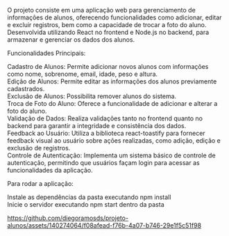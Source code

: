 O projeto consiste em uma aplicação web para gerenciamento de informações de alunos, oferecendo funcionalidades como adicionar, editar e excluir registros, bem como a capacidade de trocar a foto do aluno. Desenvolvida utilizando React no frontend e Node.js no backend,  para armazenar e gerenciar os dados dos alunos.<br>







Funcionalidades Principais: <br>

Cadastro de Alunos: Permite adicionar novos alunos com informações como nome, sobrenome, email, idade, peso e altura.<br>
Edição de Alunos: Permite editar as informações dos alunos previamente cadastrados.<br>
Exclusão de Alunos: Possibilita remover alunos do sistema.<br>
Troca de Foto do Aluno: Oferece a funcionalidade de adicionar e alterar a foto do aluno.<br>
Validação de Dados: Realiza validações tanto no frontend quanto no backend para garantir a integridade e consistência dos dados.<br>
Feedback ao Usuário: Utiliza a biblioteca react-toastify para fornecer feedback visual ao usuário sobre ações realizadas, como adição, edição e exclusão de registros.<br>
Controle de Autenticação: Implementa um sistema básico de controle de autenticação, permitindo que usuários façam login para acessar as funcionalidades da aplicação.<br>






Para rodar a aplicação:<br>

Instale as dependências da pasta executando npm install<br>
Inicie o servidor executando npm start dentro da pasta<br>



https://github.com/diegoramosds/projeto-alunos/assets/140274064/f08afead-f76b-4a07-b746-29e1f5c51f98

